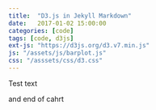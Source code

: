 ```yaml
---
title:  "D3.js in Jekyll Markdown"
date:   2017-01-02 15:00:00
categories: [code]
tags: [code, d3js]
ext-js: "https://d3js.org/d3.v7.min.js"
js: "/assets/js/barplot.js"
css: "/asssets/css/d3.css"
---
```



Test text

<div id="chart"></div>

and end of cahrt